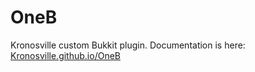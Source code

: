 # OneB
Kronosville custom Bukkit plugin. Documentation is here:
[Kronosville.github.io/OneB](http://Kronosville.github.io/OneB)
